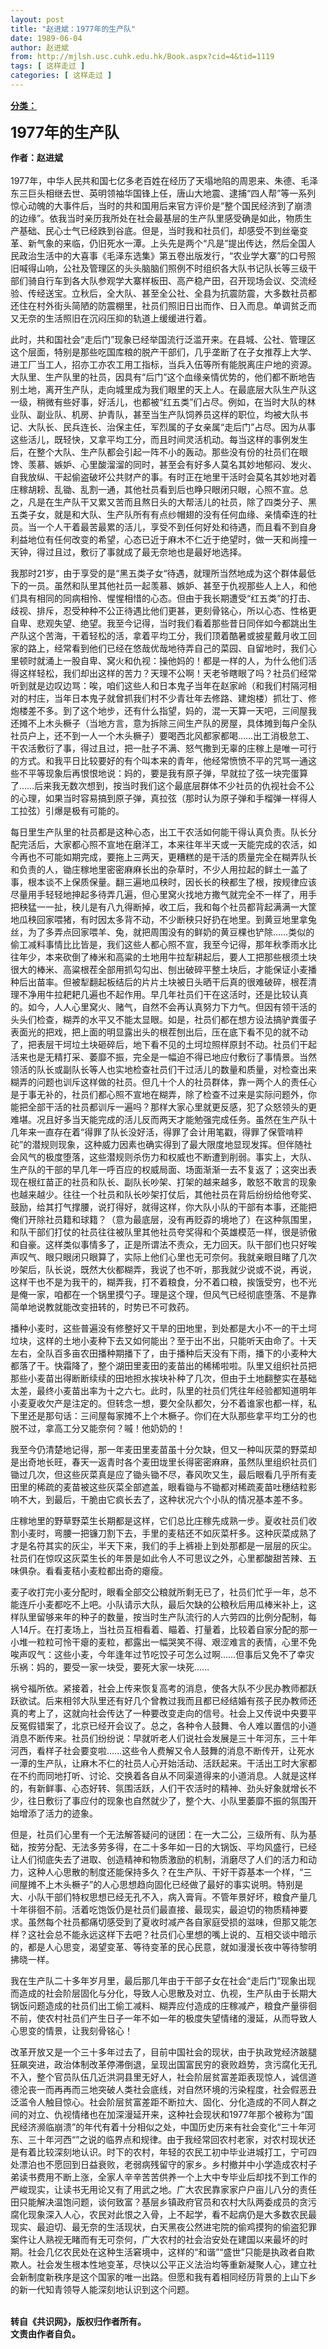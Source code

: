 ```yaml
---
layout: post
title: "赵进斌：1977年的生产队"
date: 1989-06-04
author: 赵进斌
from: http://mjlsh.usc.cuhk.edu.hk/Book.aspx?cid=4&tid=1119
tags: [ 这样走过 ]
categories: [ 这样走过 ]
---
```


<div style="margin: 15px 10px 10px 0px;">
 <div>
  <span id="ctl00_ContentPlaceHolder1_chapter1_SubjectLabel" style="font-weight:bold;text-decoration:underline;">
   分类：
  </span>
 </div>
 <p>
  <strong>
   <font size="5">
    1977年的生产队
   </font>
  </strong>
 </p>
 <p>
  <strong>
   作者：赵进斌
   <br/>
  </strong>
  <br/>
  1977年，中华人民共和国七亿多老百姓在经历了天塌地陷的周恩来、朱德、毛泽东三巨头相继去世、英明领袖华国锋上任，唐山大地震、逮捕“四人帮”等一系列惊心动魄的大事件后，当时的共和国用后来官方评价是“整个国民经济到了崩溃的边缘”。依我当时亲历我所处在社会最基层的生产队里感受确是如此，物质生产基础、民心士气已经跌到谷底。但是，当时我和社员们，却感受不到丝毫变革、新气象的来临，仍旧死水一潭。上头先是两个“凡是”提出传达，然后全国人民政治生活中的大喜事《毛泽东选集》第五卷出版发行，“农业学大寨”的口号照旧喊得山响，公社及管理区的头头脑脑们照例不时组织各大队书记队长等三级干部们骑自行车到各大队参观学大寨样板田、高产稳产田，召开现场会议、交流经验、传经送宝。立秋后，全大队、甚至全公社、全县为抗震防震，大多数社员都还住在村外街头简陋的防震棚里，社员们照旧日出而作、日入而息。单调贫乏而又无奈的生活照旧在沉闷压抑的轨道上缓缓进行着。
 </p>
 <p>
  此时，共和国社会“走后门”现象已经举国流行泛滥开来。在县城、公社、管理区这个层面，特别是那些吃国库粮的脱产干部们，几乎垄断了在子女推荐上大学、进工厂当工人，招亦工亦农工用工指标，当兵入伍等所有能脱离庄户地的资源。大队里、生产队里的社员，因具有“后门”这个血缘亲情优势的，他们都不断地告别土地，离开生产队，走向城里成为我们眼里的天上人。在最底层大队生产队这一级，稍微有些好事，好活儿，也都被“红五类”们占尽。例如，在当时大队的林业队、副业队、机房、护青队，甚至当生产队饲养员这样的职位，均被大队书记、大队长、民兵连长、治保主任，军烈属的子女亲属“走后门”占尽。因为从事这些活儿，既轻快，又拿平均工分，而且时间灵活机动。每当这样的事例发生后，在整个大队、生产队都会引起一阵不小的轰动。那些没有份的社员们在眼馋、羡慕、嫉妒、心里酸溜溜的同时，甚至会有好多人莫名其妙地郁闷、发火、自我放纵、干起偷盗破坏公共财产的事。有时正在地里干活时会莫名其妙地对着庄稼胡耪、乱锄、乱割一通，其他社员看到后也睁只眼闭只眼，心照不宣。总之，凡是在生产队干又累又苦而且熬日头的大帮活儿的社员，除了四类分子、黑五类子女，就是和大队、生产队所有有点纱帽翅的没有任何血缘、亲情牵连的社员。当一个人干着最苦最累的活儿，享受不到任何好处和待遇，而且看不到自身利益地位有任何改变的希望，心态已近于麻木不仁近于绝望时，做一天和尚撞一天钟，得过且过，敷衍了事就成了最无奈地也是最好地选择。
 </p>
 <p>
  我那时21岁，由于享受的是“黑五类子女“待遇，就理所当然地成为这个群体最低下的一员。虽然和队里其他社员一起羡慕、嫉妒、甚至于仇视那些人上人，和他们具有相同的同病相怜、惺惺相惜的心态。但由于我长期遭受“红五类”的打击、歧视、排斥，忍受种种不公正待遇比他们更甚，更刻骨铭心，所以心态、性格更自卑、悲观失望、绝望。我至今记得，当时我们看着那些昔日同伴如今都跳出生产队这个苦海，干着轻松的活，拿着平均工分，我们顶着酷暑或披星戴月收工回家的路上，经常看到他们已经在悠哉优哉地待弄自己的菜园、自留地时，我们心里顿时就涌上一股自卑、窝火和仇视：操他妈的！都是一样的人，为什么他们活得这样轻松，我们却出这样的苦力？天理不公啊！天老爷瞎眼了吗？社员们经常听到就是边叹边骂：唉，咱们这些人和日本鬼子当年在赵家岭（和我们村隔河相对的村庄，当年日本鬼子就曾抓我们村不少青壮年去修路、建炮楼）抓壮丁、修炮楼差不多。到了这个地步，还有什么指望，妈的，混一天算一天吧，三间屋我还摊不上木头橛子（当地方言，意为拆除三间生产队的房屋，具体摊到每户全队社员户上，还不到一人一个木头橛子）要喝西北风都家都喝……出工消极怠工、干农活敷衍了事，得过且过，把一肚子不满、怒气撒到无辜的庄稼上是唯一可行的方式。和我平日比较要好的有个叫本来的青年，他经常愤愤不平的咒骂一通这些不平等现象后再恨恨地说：妈的，要是我有原子弹，早就拉了弦一块完蛋算了……后来我无数次想到，按当时我们这个最底层群体不少社员的仇视社会不公的心理，如果当时容易搞到原子弹，真拉弦（那时认为原子弹和手榴弹一样得人工拉弦）引爆是极有可能的。
 </p>
 <p>
  每日里生产队里的社员都是这种心态，出工干农活如何能干得认真负责。队长分配完活后，大家都心照不宣地在磨洋工，本来往年半天或一天能完成的农活，如今再也不可能如期完成，要拖上三两天，更糟糕的是干活的质量完全在糊弄队长和负责的人，锄庄稼地里密密麻麻长出的杂草时，不少人用拉起的鲜土一盖了事，根本谈不上保质保量。翻三遍地瓜秧时，因长长的秧都生了根，按规律应该尽量用手轻轻地抻起多待弄几遍，但心里窝火找地方撒气就完全不一样了，用手把秧猛一一扯，秧儿是有八九得断掉，收工后，我和每个社员都背起满满一大筐地瓜秧回家喂猪，有时因太多背不动，不少断秧只好扔在地里。到黄豆地里拿兔丝，为了多弄点回家喂羊、兔，就把周围没有的鲜奶的黄豆棵也铲除……类似的偷工减料事情比比皆是，我们这些人都心照不宣，我至今记得，那年秋季雨水比往年少，本来砍倒了棒米和高粱的土地用牛拉犁耕起后，要人工把那些根须土块很大的棒米、高粱根茬全部用抓勾勾出、刨出破碎平整土块后，才能保证小麦播种后出苗率。但被犁翻起板结后的片片土块被日头晒干后真的很难破碎，根茬清理不净用牛拉耙耙几遍也不起作用。早几年社员们干在这活时，还是比较认真的。如今，人人心里窝火、赌气，自然不会再认真努力下力气。但因有领干活的头头们检查，糊弄的水平又不能太显眼。如是，社员们都在想方设法搞驴粪蛋子表面光的把戏，把上面的明显露出头的根茬刨出后，压在底下看不见的就不动了，把表层干坷垃土块砸碎后，地下看不见的土坷垃照样原封不动。社员们干起活来也是无精打采、萎靡不振，完全是一幅迫不得已地应付敷衍了事情景。当然领活的队长或副队长等人也实地检查社员们干过活儿的数量和质量，对检查出来糊弄的问题也训斥这样做的社员。但几十个人的社员群体，靠一两个人的责任心是于事无补的，社员们都心照不宣地在糊弄，除了检查不过来是实际问题外，你能把全部干活的社员都训斥一遍吗？那样大家心里就更反感，犯了众怒领头的更难堪。况且好多当天能完成的活儿反而两天才能勉强完成任务。虽然在生产队十几年来一直存在着“得罪了队长没好活，得罪了会计用笔戳，得罪了保管啃秤砣”的潜规则现象，这种威力因素也确实得到了最大限度地显现发挥。但伴随社会风气的极度堕落，这些潜规则杀伤力和权威也不断遭到削弱。事实上，大队、生产队的干部的早几年一呼百应的权威局面、场面渐渐一去不复返了；这突出表现在根红苗正的社员和队长、副队长吵架、打架的越来越多，敢怒不敢言的现象也越来越少。往往一个社员和队长吵架打仗后，其他社员在背后纷纷给他夸奖、鼓励，给其打气撑腰，说打得好，就得这样，你大队小队的干部有本事，还能把俺们开除社员籍和球籍？（意为最底层，没有再贬孬的境地了）在这种氛围里，和队干部们打仗的社员往往被队里其他社员夸奖得和个英雄模范一样，很是骄傲和自豪。这样类似事情多了，正是所谓法不责众，无力回天。队干部们也只好唉声叹气、眼只眼闭只眼算了，实际上他们心里也无可奈何。我就亲眼目睹了几次吵架后，队长说，既然大伙都糊弄，我说了也不听，那我就少说或不说，再说，这样干也不是为我干的，糊弄我，打不着粮食，分不着口粮，挨饿受穷，也不光是俺一家，咱都在一个锅里摸勺子。理是这个理，但风气已经彻底堕落、不是靠简单地说教就能改变扭转的，时势已不可救药。
 </p>
 <p>
  播种小麦时，这些普遍没有修整好又干旱的田地里，到处都是大小不一的干土坷垃块，这样的土地小麦种下去又如何能出？至于出不出，只能听天由命了。十天左右，全队百多亩农田播种期播下了，由于播种后天没有下雨，播下的小麦种大都落了干。快霜降了，整个湖田里麦田的麦苗出的稀稀啦啦。队里又组织社员把那些小麦苗出得断断续续的田地担水挨块补种了几次，但由于土地翻整实在基础太差，最终小麦苗出率为十之六七。此时，队里的社员们凭往年经验都知道明年小麦夏收欠产是注定的。但转念一想，要欠全队都欠，分不着谁家也都一样，私下里还是那句话：三间屋每家摊不上个木橛子。你们在大队那些拿平均工分的也脱不过，拿高工分又能奈何？嘁！他奶奶的！
 </p>
 <p>
  我至今仍清楚地记得，那一年麦田里麦苗虽十分欠缺，但又一种叫灰菜的野菜却是出奇地长旺，春天一返青时各个麦田垅里长得密密麻麻，虽然队里组织社员们锄过几次，但这些灰菜真是应了锄头锄不尽，春风吹又生，最后眼看几乎所有麦田里的稀疏的麦苗被这些灰菜全部遮盖，眼看锄与不锄都对稀疏麦苗吐穗结粒影响不大，到最后，干脆由它疯长去了，这种状况六个小队的情况基本差不多。
 </p>
 <p>
  庄稼地里的野草野菜生长期都是这样，它们总比庄稼先成熟一步。夏收社员们收割小麦时，弯腰一把镰刀割下去，手里的麦秸还不如灰菜杆多。这种灰菜成熟了才是名符其实的灰尘，半天下来，我们的手上裤褂上到处那都是一层层的灰尘。社员们在惊叹这灰菜生长的年景是如此令人不可思议之外，心里都酸甜苦辣、五味俱杂。看看麦秸小麦粒都出奇的瘪瘦。
 </p>
 <p>
  麦子收打完小麦分配时，眼看全部交公粮就所剩无已了，社员们忙乎一年，总不能连斤小麦都吃不上吧。小队请示大队，最后欠缺的公粮秋后用瓜棒米补上，这样队里留够来年的种子的数量，按当时生产队流行的人六劳四的比例分配制，每人14斤。在打麦场上，当社员互相看着、瞄着、打量着，比较着自家分配的那一小堆一粒粒可怜干瘪的麦粒，都露出一幅哭笑不得、艰涩难言的表情，心里不免唉声叹气：这些小麦，今年逢年过节吃饺子可怎么过啊……但事后又免不了幸灾乐祸：妈的，要受一家一块受，要死大家一块死……
 </p>
 <p>
  祸兮福所依。紧接着，社会上传来恢复高考的消息，使各大队不少民办教师都跃跃欲试。后来相邻大队里还有好几个曾教过我而且都已经结婚有孩子民办教师还真的考上了，这就向社会传达了一种要改变走向的信号。社会上又传说中央要平反冤假错案了，北京已经开会议了。总之，各种令人鼓舞、令人难以置信的小道消息不断传来。社员们纷纷说：早就听老人们说社会发展是三十年河东，三十年河西，看样子社会要变啦……这些令人费解又令人鼓舞的消息不断传开，让死水一潭的生产队，让麻木不仁的社员人心开始活动、活跃起来。干活出工时大家都在不约而同地打听、讨论、交换着各自从不同渠道得来的小道消息。人就是这样的，有新鲜事、心态好转、氛围活跃，人们干农活时的精神、劲头好象就增长不少，往日敷衍了事应付的现象也自然就少了，整个大、小队里萎靡不振的氛围开始增添了活力的迹象。
 </p>
 <p>
  但是，社员们心里有一个无法解答疑问的谜团：在一大二公，三级所有、队为基础，按劳分配、无法多劳多得，在二十多年如一日的大锅饭、平均风盛行，已经让人们彻底失去了进取、创造精神和物质激励的机制，消磨尽了人们的活力和动力，这种人心思散的制度还能保持多久？在生产队、干好干孬基本一个样，“三间屋摊不上木头橛子”的人心思想趋向固化已经做了最好的事实说明。特别是大、小队干部们特权思想已经无孔不入，病入膏肓。不管年景好坏，粮食产量几十年徘徊不前。活着吃饱饭仍是社员们最直接、最现实，最迫切的物质精神要求。虽然每个社员都痛切感受到了夏收时减产各自家庭受损的滋味，但那又能怎样？这社会总不能永远这样下去吧？社员们心里想的嘴上说的、互相交谈中暗示的，都是人心思变，渴望变革、等待变革的民心民意，就如漫漫长夜中等待黎明拂晓一样。
 </p>
 <p>
  我在生产队二十多年岁月里，最后那几年由于干部子女在社会“走后门”现象出现而造成的社会阶层固化与分化，导致人心思散及对立、仇视，生产队由于长期大锅饭问题造成的社员们出工偷工减料、糊弄应付造成的庄稼减产，粮食产量徘徊不前，使农村社员们产生日子一年不如一年的极度失望情绪的漫延，从而导致人心思变的情景，让我刻骨铭心！
 </p>
 <p>
  改革开放又是一个三十多年过去了，目前中国社会的现状，由于执政党经济跛腿狂飙突进，政治体制改革停滞倒退，呈现出国富民穷的衰败趋势，贪污腐化无孔不入，整个官员队伍几近洪洞县里无好人，社会阶层贫富差距表现惊人，诚信道德沦丧一而再再而三地突破人类社会底线，对自然环境的污染程度，社会假恶丑泛滥令人触目惊心。社会阶层贫富差距不断拉大、固化、分化造成的不同人群之间的对立、仇视情绪也在加深漫延开来，这种社会现状和1977年那个被称为“国民经济濒临崩溃”的年代有着十分相似之处，中国历史历来有社会变化“三十年河东、三十年河西“”之说的临界点和规律。由于我经常回农村老家，对农村现状还是有着比较深刻地认识。时下的农村，年轻的农民工初中毕业进城打工，宁可四处漂泊也不愿回到日益衰败，老弱病残留守的家乡。乡村撤并中小学造成农村子弟读书费用不断上涨，全家人辛辛苦苦供养一个上大中专毕业后却找不到工作的严峻现实，让读书无用论又有了用武之地。广大农民靠家家户户亩儿八分的责任田只能解决温饱问题，谈何致富？基层乡镇政府官员和农村大队两委成员的贪污腐化现象深入人心，农民对此恨之入骨，上不起学，看不起病仍是大多数农民最现实、最迫切、最无奈的生活现状，白天黑夜公然进宅院的偷鸡摸狗的偷盗犯罪案件让人熟视无睹而有无可奈何，广大农村的社会治安处在建国以来最坏的时期。社会几亿农民处在这种生活窘境中，这样的“和谐”“盛世”只能是执政者自欺欺人。社会发生根本性地变革，尽快以公平正义法治均等重新凝聚人心，建立社会新制度新秩序是这个国家的唯一出路。但愿和我有着相同经历背景的上山下乡的新一代知青领导人能深刻地认识到这个问题。
 </p>
 <p>
  <br/>
  <strong>
   转自《共识网》，版权归作者所有。
   <br/>
   文责由作者自负。
  </strong>
 </p>
</div>

